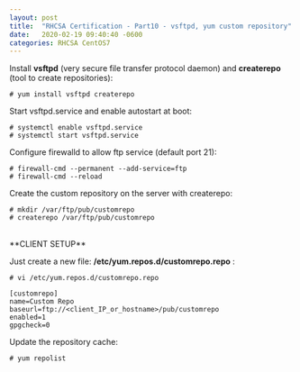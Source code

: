 ```yaml
---
layout: post
title:  "RHCSA Certification - Part10 - vsftpd, yum custom repository"
date:   2020-02-19 09:40:40 -0600
categories: RHCSA CentOS7
---
```

Install **vsftpd** (very secure file transfer protocol daemon) and **createrepo** (tool to create repositories):

```
# yum install vsftpd createrepo
```

Start vsftpd.service and enable autostart at boot:

```
# systemctl enable vsftpd.service
# systemctl start vsftpd.service
```

Configure firewalld to allow ftp service (default port 21):

```
# firewall-cmd --permanent --add-service=ftp
# firewall-cmd --reload
```

Create the custom repository on the server with createrepo:

```
# mkdir /var/ftp/pub/customrepo
# createrepo /var/ftp/pub/customrepo
```

<br  />
**CLIENT SETUP**

Just create a new file: **/etc/yum.repos.d/customrepo.repo** :

```
# vi /etc/yum.repos.d/customrepo.repo

[customrepo]
name=Custom Repo
baseurl=ftp://<client_IP_or_hostname>/pub/customrepo
enabled=1
gpgcheck=0
```

Update the repository cache:

```
# yum repolist
```
